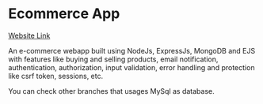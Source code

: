 # Ecommerce App

[Website Link](https://ecommerce.rahul.cf/)

An e-commerce webapp built using NodeJs, ExpressJs, MongoDB and EJS with features like buying and selling products, email notification, authentication, authorization, input validation, error handling and protection like csrf token, sessions, etc.

You can check other branches that usages MySql as database.
